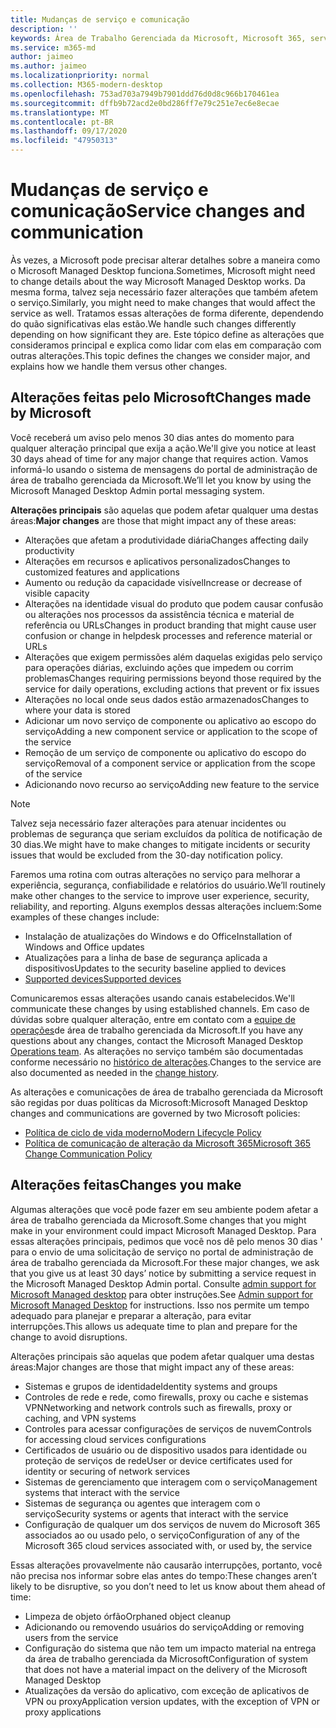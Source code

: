 ```yaml
---
title: Mudanças de serviço e comunicação
description: ''
keywords: Área de Trabalho Gerenciada da Microsoft, Microsoft 365, serviço, documentação
ms.service: m365-md
author: jaimeo
ms.author: jaimeo
ms.localizationpriority: normal
ms.collection: M365-modern-desktop
ms.openlocfilehash: 753ad703a7949b7901ddd76d0d8c966b170461ea
ms.sourcegitcommit: dffb9b72acd2e0bd286ff7e79c251e7ec6e8ecae
ms.translationtype: MT
ms.contentlocale: pt-BR
ms.lasthandoff: 09/17/2020
ms.locfileid: "47950313"
---
```

# <a name="service-changes-and-communication"></a><span data-ttu-id="eca47-103">Mudanças de serviço e comunicação</span><span class="sxs-lookup"><span data-stu-id="eca47-103">Service changes and communication</span></span>

<span data-ttu-id="eca47-104">Às vezes, a Microsoft pode precisar alterar detalhes sobre a maneira como o Microsoft Managed Desktop funciona.</span><span class="sxs-lookup"><span data-stu-id="eca47-104">Sometimes, Microsoft might need to change details about the way Microsoft Managed Desktop works.</span></span> <span data-ttu-id="eca47-105">Da mesma forma, talvez seja necessário fazer alterações que também afetem o serviço.</span><span class="sxs-lookup"><span data-stu-id="eca47-105">Similarly, you might need to make changes that would affect the service as well.</span></span> <span data-ttu-id="eca47-106">Tratamos essas alterações de forma diferente, dependendo do quão significativas elas estão.</span><span class="sxs-lookup"><span data-stu-id="eca47-106">We handle such changes differently depending on how significant they are.</span></span> <span data-ttu-id="eca47-107">Este tópico define as alterações que consideramos principal e explica como lidar com elas em comparação com outras alterações.</span><span class="sxs-lookup"><span data-stu-id="eca47-107">This topic defines the changes we consider major, and explains how we handle them versus other changes.</span></span>



## <a name="changes-made-by-microsoft"></a><span data-ttu-id="eca47-108">Alterações feitas pelo Microsoft</span><span class="sxs-lookup"><span data-stu-id="eca47-108">Changes made by Microsoft</span></span>

<span data-ttu-id="eca47-109">Você receberá um aviso pelo menos 30 dias antes do momento para qualquer alteração principal que exija a ação.</span><span class="sxs-lookup"><span data-stu-id="eca47-109">We'll give you notice at least 30 days ahead of time for any major change that requires action.</span></span> <span data-ttu-id="eca47-110">Vamos informá-lo usando o sistema de mensagens do portal de administração de área de trabalho gerenciada da Microsoft.</span><span class="sxs-lookup"><span data-stu-id="eca47-110">We’ll let you know by using the Microsoft Managed Desktop Admin portal messaging system.</span></span>

<span data-ttu-id="eca47-111">**Alterações principais** são aquelas que podem afetar qualquer uma destas áreas:</span><span class="sxs-lookup"><span data-stu-id="eca47-111">**Major changes** are those that might impact any of these areas:</span></span>
- <span data-ttu-id="eca47-112">Alterações que afetam a produtividade diária</span><span class="sxs-lookup"><span data-stu-id="eca47-112">Changes affecting daily productivity</span></span>
- <span data-ttu-id="eca47-113">Alterações em recursos e aplicativos personalizados</span><span class="sxs-lookup"><span data-stu-id="eca47-113">Changes to customized features and applications</span></span>
- <span data-ttu-id="eca47-114">Aumento ou redução da capacidade visível</span><span class="sxs-lookup"><span data-stu-id="eca47-114">Increase or decrease of visible capacity</span></span>
- <span data-ttu-id="eca47-115">Alterações na identidade visual do produto que podem causar confusão ou alterações nos processos da assistência técnica e material de referência ou URLs</span><span class="sxs-lookup"><span data-stu-id="eca47-115">Changes in product branding that might cause user confusion or change in helpdesk processes and reference material or URLs</span></span>
- <span data-ttu-id="eca47-116">Alterações que exigem permissões além daquelas exigidas pelo serviço para operações diárias, excluindo ações que impedem ou corrim problemas</span><span class="sxs-lookup"><span data-stu-id="eca47-116">Changes requiring permissions beyond those required by the service for daily operations, excluding actions that prevent or fix issues</span></span>
- <span data-ttu-id="eca47-117">Alterações no local onde seus dados estão armazenados</span><span class="sxs-lookup"><span data-stu-id="eca47-117">Changes to where your data is stored</span></span>
- <span data-ttu-id="eca47-118">Adicionar um novo serviço de componente ou aplicativo ao escopo do serviço</span><span class="sxs-lookup"><span data-stu-id="eca47-118">Adding a new component service or application to the scope of the service</span></span>
- <span data-ttu-id="eca47-119">Remoção de um serviço de componente ou aplicativo do escopo do serviço</span><span class="sxs-lookup"><span data-stu-id="eca47-119">Removal of a component service or application from the scope of the service</span></span>
- <span data-ttu-id="eca47-120">Adicionando novo recurso ao serviço</span><span class="sxs-lookup"><span data-stu-id="eca47-120">Adding new feature to the service</span></span>

> [!NOTE]
> <span data-ttu-id="eca47-121">Talvez seja necessário fazer alterações para atenuar incidentes ou problemas de segurança que seriam excluídos da política de notificação de 30 dias.</span><span class="sxs-lookup"><span data-stu-id="eca47-121">We might have to make changes to mitigate incidents or security issues that would be excluded from the 30-day notification policy.</span></span>

<span data-ttu-id="eca47-122">Faremos uma rotina com outras alterações no serviço para melhorar a experiência, segurança, confiabilidade e relatórios do usuário.</span><span class="sxs-lookup"><span data-stu-id="eca47-122">We’ll routinely make other changes to the service to improve user experience, security, reliability, and reporting.</span></span> <span data-ttu-id="eca47-123">Alguns exemplos dessas alterações incluem:</span><span class="sxs-lookup"><span data-stu-id="eca47-123">Some examples of these changes include:</span></span>

- <span data-ttu-id="eca47-124">Instalação de atualizações do Windows e do Office</span><span class="sxs-lookup"><span data-stu-id="eca47-124">Installation of Windows and Office updates</span></span>
- <span data-ttu-id="eca47-125">Atualizações para a linha de base de segurança aplicada a dispositivos</span><span class="sxs-lookup"><span data-stu-id="eca47-125">Updates to the security baseline applied to devices</span></span>
- [<span data-ttu-id="eca47-126">Supported devices</span><span class="sxs-lookup"><span data-stu-id="eca47-126">Supported devices</span></span>](device-list.md)

<span data-ttu-id="eca47-127">Comunicaremos essas alterações usando canais estabelecidos.</span><span class="sxs-lookup"><span data-stu-id="eca47-127">We'll communicate these changes by using established channels.</span></span> <span data-ttu-id="eca47-128">Em caso de dúvidas sobre qualquer alteração, entre em contato com a [equipe de operações](../working-with-managed-desktop/admin-support.md)de área de trabalho gerenciada da Microsoft.</span><span class="sxs-lookup"><span data-stu-id="eca47-128">If you have any questions about any changes, contact the Microsoft Managed Desktop [Operations team](../working-with-managed-desktop/admin-support.md).</span></span> <span data-ttu-id="eca47-129">As alterações no serviço também são documentadas conforme necessário no [histórico de alterações](../change-history-managed-desktop.md).</span><span class="sxs-lookup"><span data-stu-id="eca47-129">Changes to the service are also documented as needed in the [change history](../change-history-managed-desktop.md).</span></span>

<span data-ttu-id="eca47-130">As alterações e comunicações de área de trabalho gerenciada da Microsoft são regidas por duas políticas da Microsoft:</span><span class="sxs-lookup"><span data-stu-id="eca47-130">Microsoft Managed Desktop changes and communications are governed by two Microsoft policies:</span></span>
- [<span data-ttu-id="eca47-131">Política de ciclo de vida moderno</span><span class="sxs-lookup"><span data-stu-id="eca47-131">Modern Lifecycle Policy</span></span>](https://support.microsoft.com/help/30881/modern-lifecycle-policy)
- [<span data-ttu-id="eca47-132">Política de comunicação de alteração da Microsoft 365</span><span class="sxs-lookup"><span data-stu-id="eca47-132">Microsoft 365 Change Communication Policy</span></span>](https://docs.microsoft.com/office365/admin/manage/message-center?redirectSourcePath=%252fen-us%252farticle%252fMessage-center-in-Office-365-38FB3333-BFCC-4340-A37B-DEDA509C2093&view=o365-worldwide)

## <a name="changes-you-make"></a><span data-ttu-id="eca47-133">Alterações feitas</span><span class="sxs-lookup"><span data-stu-id="eca47-133">Changes you make</span></span>

<span data-ttu-id="eca47-134">Algumas alterações que você pode fazer em seu ambiente podem afetar a área de trabalho gerenciada da Microsoft.</span><span class="sxs-lookup"><span data-stu-id="eca47-134">Some changes that you might make in your environment could impact Microsoft Managed Desktop.</span></span> <span data-ttu-id="eca47-135">Para essas alterações principais, pedimos que você nos dê pelo menos 30 dias ' para o envio de uma solicitação de serviço no portal de administração de área de trabalho gerenciada da Microsoft.</span><span class="sxs-lookup"><span data-stu-id="eca47-135">For these major changes, we ask that you give us at least 30 days’ notice by submitting a service request in the Microsoft Managed Desktop Admin portal.</span></span> <span data-ttu-id="eca47-136">Consulte [admin support for Microsoft Managed desktop](../working-with-managed-desktop/admin-support.md) para obter instruções.</span><span class="sxs-lookup"><span data-stu-id="eca47-136">See [Admin support for Microsoft Managed Desktop](../working-with-managed-desktop/admin-support.md) for instructions.</span></span> <span data-ttu-id="eca47-137">Isso nos permite um tempo adequado para planejar e preparar a alteração, para evitar interrupções.</span><span class="sxs-lookup"><span data-stu-id="eca47-137">This allows us adequate time to plan and prepare for the change to avoid disruptions.</span></span>

<span data-ttu-id="eca47-138">Alterações principais são aquelas que podem afetar qualquer uma destas áreas:</span><span class="sxs-lookup"><span data-stu-id="eca47-138">Major changes are those that might impact any of these areas:</span></span>

- <span data-ttu-id="eca47-139">Sistemas e grupos de identidade</span><span class="sxs-lookup"><span data-stu-id="eca47-139">Identity systems and groups</span></span>
- <span data-ttu-id="eca47-140">Controles de rede e rede, como firewalls, proxy ou cache e sistemas VPN</span><span class="sxs-lookup"><span data-stu-id="eca47-140">Networking and network controls such as firewalls, proxy or caching, and VPN systems</span></span>
- <span data-ttu-id="eca47-141">Controles para acessar configurações de serviços de nuvem</span><span class="sxs-lookup"><span data-stu-id="eca47-141">Controls for accessing cloud services configurations</span></span>
- <span data-ttu-id="eca47-142">Certificados de usuário ou de dispositivo usados para identidade ou proteção de serviços de rede</span><span class="sxs-lookup"><span data-stu-id="eca47-142">User or device certificates used for identity or securing of network services</span></span>
- <span data-ttu-id="eca47-143">Sistemas de gerenciamento que interagem com o serviço</span><span class="sxs-lookup"><span data-stu-id="eca47-143">Management systems that interact with the service</span></span>
- <span data-ttu-id="eca47-144">Sistemas de segurança ou agentes que interagem com o serviço</span><span class="sxs-lookup"><span data-stu-id="eca47-144">Security systems or agents that interact with the service</span></span>
- <span data-ttu-id="eca47-145">Configuração de qualquer um dos serviços de nuvem do Microsoft 365 associados ao ou usado pelo, o serviço</span><span class="sxs-lookup"><span data-stu-id="eca47-145">Configuration of any of the Microsoft 365 cloud services associated with, or used by, the service</span></span>

<span data-ttu-id="eca47-146">Essas alterações provavelmente não causarão interrupções, portanto, você não precisa nos informar sobre elas antes do tempo:</span><span class="sxs-lookup"><span data-stu-id="eca47-146">These changes aren’t likely to be disruptive, so you don’t need to let us know about them ahead of time:</span></span>

- <span data-ttu-id="eca47-147">Limpeza de objeto órfão</span><span class="sxs-lookup"><span data-stu-id="eca47-147">Orphaned object cleanup</span></span>
- <span data-ttu-id="eca47-148">Adicionando ou removendo usuários do serviço</span><span class="sxs-lookup"><span data-stu-id="eca47-148">Adding or removing users from the service</span></span>
- <span data-ttu-id="eca47-149">Configuração do sistema que não tem um impacto material na entrega da área de trabalho gerenciada da Microsoft</span><span class="sxs-lookup"><span data-stu-id="eca47-149">Configuration of system that does not have a material impact on the delivery of the Microsoft Managed Desktop</span></span>
- <span data-ttu-id="eca47-150">Atualizações da versão do aplicativo, com exceção de aplicativos de VPN ou proxy</span><span class="sxs-lookup"><span data-stu-id="eca47-150">Application version updates, with the exception of VPN or proxy applications</span></span>


